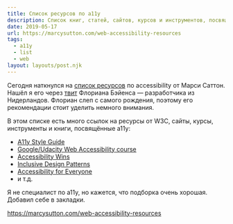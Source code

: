 ```yaml
---
title: Список ресурсов по a11y
description: Список книг, статей, сайтов, курсов и инструментов, посвященных accessibility
date: 2019-05-17
url: https://marcysutton.com/web-accessibility-resources
tags:
  - a11y
  - list
  - web
layout: layouts/post.njk
---
```

Сегодня наткнулся на [список ресурсов](https://marcysutton.com/web-accessibility-resources) по accessibility от Марси Саттон. Нашёл я его через [твит](https://twitter.com/zersiax/status/1129080605944287232?s=21) Флориана Бэйенса — разработчика из Нидерландов. Флориан слеп с самого рождения, поэтому его рекомендации стоит уделить немного внимания.

В этом списке есть много ссылок на ресурсы от W3C, сайты, курсы, инструменты и книги, посвящённые a11y:
- [A11y Style Guide](https://a11y-style-guide.com/style-guide/section-resources.html)
- [Google/Udacity Web Accessibility course](https://www.udacity.com/course/web-accessibility--ud891)
- [Accessibility Wins](https://a11ywins.tumblr.com)
- [Inclusive Design Patterns](https://www.smashingmagazine.com/2016/10/inclusive-design-patterns/)
- [Accessibility for Everyone](https://abookapart.com/products/accessibility-for-everyone)
- и т.д.

Я не специалист по a11y, но кажется, что подборка очень хорошая. Добавил себе в закладки.

https://marcysutton.com/web-accessibility-resources
